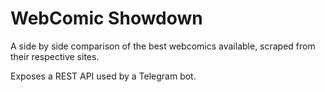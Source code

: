 # WebComic Showdown 

A side by side comparison of the best webcomics available, scraped from their respective sites.

Exposes a REST API used by a Telegram bot.